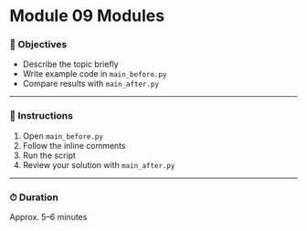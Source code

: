 # Module 09 Modules

### 🎯 Objectives
- Describe the topic briefly
- Write example code in `main_before.py`
- Compare results with `main_after.py`

---

### 🧠 Instructions
1. Open `main_before.py`
2. Follow the inline comments
3. Run the script
4. Review your solution with `main_after.py`

---

### ⏱ Duration
Approx. 5–6 minutes
